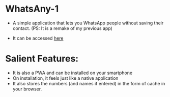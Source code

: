 # WhatsAny-1
- A simple application that lets you WhatsApp people without saving their contact. (PS: It is a remake of my previous app)

- It can be accessed [here](https://shaikh-ubaid.github.io/WhatsAny-1/#/input-number)

# Salient Features:
- It is also a PWA and can be installed on your smartphone
- On installation, it feels just like a native application
- It also stores the numbers (and names if entered) in the form of cache in your browser.
